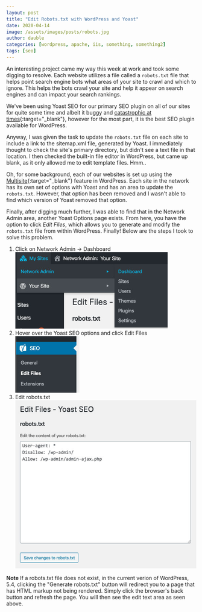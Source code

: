 ```yaml
---
layout: post
title: "Edit Robots.txt with WordPress and Yoast"
date: 2020-04-14
image: /assets/images/posts/robots.jpg
author: dauble
categories: [wordpress, apache, iis, something, something2]
tags: [seo]
---
```


An interesting project came my way this week at work and took some digging to resolve. Each website utilizes a file called a `robots.txt` file that helps point search engine bots what areas of your site to crawl and which to ignore. This helps the bots crawl your site and help it appear on search engines and can impact your search rankings.

We've been using Yoast SEO for our primary SEO plugin on all of our sites for quite some time and albeit it buggy and [catastrophic at times](https://yoast.com/media-attachment-urls/){:target="_blank"}, however for the most part, it is the best SEO plugin available for WordPress.

Anyway, I was given the task to update the `robots.txt` file on each site to include a link to the sitemap.xml file, generated by Yoast. I immediately thought to check the site's primary directory, but didn't see a text file in that location. I then checked the built-in file editor in WordPress, but came up blank, as it only allowed me to edit template files. Hmm..

Oh, for some background, each of our websites is set up using the [Multisite](https://wordpress.org/support/article/glossary/#multisite){:target="_blank"} feature in WordPress. Each site in the network has its own set of options with Yoast and has an area to update the `robots.txt`. However, that option has been removed and I wasn't able to find which version of Yoast removed that option.

Finally, after digging much further, I was able to find that in the Network Admin area, another Yoast Options page exists. From here, you have the option to click *Edit Files*, which allows you to generate and modify the `robots.txt` file from within WordPress. Finally! Below are the steps I took to solve this problem.

1. Click on Network Admin -> Dashboard<br>
![Clicking on Network Admin, followed by Dashboard link](/assets/images/posts/network-admin.jpg)
2. Hover over the Yoast SEO options and click Edit Files<br>
![Click on Yoast SEO, Edit Files](/assets/images/posts/seo-edit-files.jpg)
3. Edit robots.txt<br>
![Edit robots.txt text input](/assets/images/posts/edit-robots.jpg)

**Note** If a robots.txt file does not exist, in the current verion of WordPress, 5.4, clicking the "Generate robots.txt" button will redirect you to a page that has HTML markup not being rendered. Simply click the browser's back button and refresh the page. You will then see the edit text area as seen above.